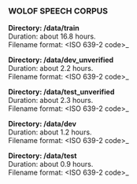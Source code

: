 ### WOLOF SPEECH CORPUS                 
          
**Directory: /data/train**                    
Duration: about 16.8 hours.                     
Filename format: <ISO 639-2 code>_<Speaker ID>_<Recording Type>_<Audio ID>.<File Extension>                     
More information in the README of the directory.                        
                       
**Directory: /data/dev_unverified**                       
Duration: about 2.2 hours.                    
Filename format: <ISO 639-2 code>_<Speaker ID>_<Recording Type>_<Audio ID>.<File Extension>                    
/!\ This repository contains the initial audio data collected. These recordings are not cleaned and contain some mispronunciations (against the associated scripts).                    
More information in the README of the directory.                           
                            
**Directory: /data/test_unverified**                    
Duration: about 2.3 hours.                       
Filename format: <ISO 639-2 code>_<Speaker ID>_<Recording Type>_<Audio ID>.<File Extension>          
/!\ This repository contains the initial audio data collected. These recordings are not cleaned and contain some mispronunciations (against the associated scripts).          
More information in the README of the directory.          
          
**Directory: /data/dev**          
Duration: about 1.2 hours.          
Filename format: <ISO 639-2 code>_<Speaker ID>_<Recording Type>_<Audio ID>.<File Extension>          
This repository contains audio files matching with their associated scripts (verification done by an expert of Wolof).          
More information in the README of the directory.          
          
**Directory: /data/test**          
Duration: about 0.9 hours.          
Filename format: <ISO 639-2 code>_<Speaker ID>_<Recording Type>_<Audio ID>.<File Extension>          
This repository contains audio files matching with their associated scripts (verification done by an expert of Wolof).          
More information in the README of the directory.          

